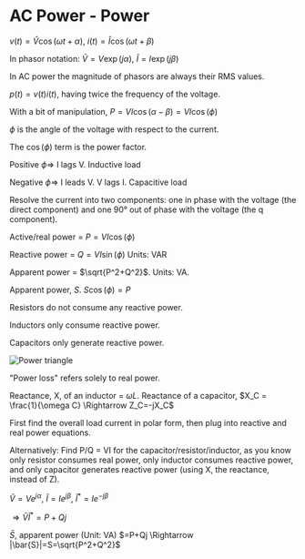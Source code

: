 # AC Power - Power

$v(t)=\hat{V}\cos(\omega t+\alpha)$, $i(t)=\hat{I}\cos(\omega t+\beta)$

In phasor notation: $\tilde{V}=V\exp(j\alpha)$, $\tilde{I}=I\exp(j\beta)$

In AC power the magnitude of phasors are always their RMS values.

$p(t)=v(t)i(t)$, having twice the frequency of the voltage.

With a bit of manipulation, $P=VI\cos(\alpha - \beta)=VI\cos(\phi)$

$\phi$ is the angle of the voltage with respect to the current.

The $\cos(\phi)$ term is the power factor.

Positive $\phi \Rightarrow$ I lags V. Inductive load

Negative $\phi \Rightarrow$ I leads V. V lags I. Capacitive load

Resolve the current into two components: one in phase with the voltage (the direct component) and one 90° out of phase with the voltage (the q component).

Active/real power = $P=VI\cos(\phi)$

Reactive power = $Q=VI\sin(\phi)$ Units: VAR

Apparent power = $\sqrt{P^2+Q^2}$. Units: VA.

Apparent power, $S$. $S\cos(\phi)=P$

Resistors do not consume any reactive power.

Inductors only consume reactive power.

Capacitors only generate reactive power.

![Power triangle](Power%20triangle.png)

"Power loss" refers solely to real power.

Reactance, X, of an inductor = $\omega L$. Reactance of a capacitor, $X_C = \frac{1}{\omega C} \Rightarrow Z_C=-jX_C$

First find the overall load current in polar form, then plug into reactive and real power equations.

Alternatively: Find P/Q = VI for the capacitor/resistor/inductor, as you know only resistor consumes real power, only inductor consumes reactive power, and only capacitor generates reactive power (using X, the reactance, instead of Z).

$\tilde{V}=Ve^{j\alpha}$, $\tilde{I}=Ie^{j\beta}$, $\tilde{I}^*=I e^{-j\beta}$

$\Rightarrow \tilde{V} \tilde{I}^*=P+Qj$

$\bar{S}$, apparent power (Unit: VA) $=P+Qj \Rightarrow |\bar{S}|=S=\sqrt{P^2+Q^2}$
